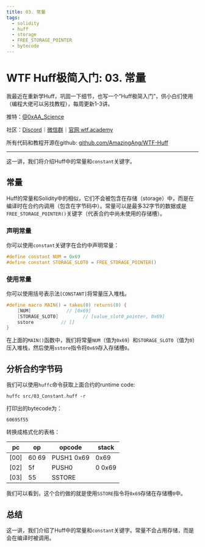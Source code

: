```yaml
---
title: 03. 常量
tags:
  - solidity
  - huff
  - storage
  - FREE_STORAGE_POINTER
  - bytecode
---
```


# WTF Huff极简入门: 03. 常量

我最近在重新学Huff，巩固一下细节，也写一个“Huff极简入门”，供小白们使用（编程大佬可以另找教程），每周更新1-3讲。

推特：[@0xAA_Science](https://twitter.com/0xAA_Science)

社区：[Discord](https://discord.gg/5akcruXrsk)｜[微信群](https://docs.google.com/forms/d/e/1FAIpQLSe4KGT8Sh6sJ7hedQRuIYirOoZK_85miz3dw7vA1-YjodgJ-A/viewform?usp=sf_link)｜[官网 wtf.academy](https://wtf.academy)

所有代码和教程开源在github: [github.com/AmazingAng/WTF-Huff](https://github.com/AmazingAng/WTF-Huff)

-----

这一讲，我们将介绍Huff中的常量和`constant`关键字。

## 常量

Huff的常量和Solidity中的相似，它们不会被包含在存储（storage）中，而是在编译时在合约内调用（包含在字节码中）。常量可以是最多32字节的数据或是`FREE_STORAGE_POINTER()`关键字（代表合约中尚未使用的存储槽）。

### 声明常量

你可以使用`constant`关键字在合约中声明常量：

```c
#define constant NUM = 0x69
#define constant STORAGE_SLOT0 = FREE_STORAGE_POINTER()
```

### 使用常量

你可以使用括号表示法`[CONSTANT]`将常量压入堆栈。

```c
#define macro MAIN() = takes(0) returns(0) {
    [NUM]             // [0x69] 
    [STORAGE_SLOT0]         // [value_slot0_pointer, 0x69]
    sstore          // []
}
```

在上面的`MAIN()`函数中，我们将常量`NUM`（值为`0x69`）和`STORAGE_SLOT0`（值为`0`）压入堆栈，然后使用`sstore`指令将`0x69`存入存储槽`0`。

## 分析合约字节码

我们可以使用`huffc`命令获取上面合约的runtime code:

```shell
huffc src/03_Constant.huff -r
```

打印出的bytecode为：

```
60695f55
```

转换成格式化的表格：

| pc   | op     | opcode         | stack              |
|------|--------|----------------|--------------------|
| [00] | 60 69  | PUSH1 0x69     | 0x69               |
| [02] | 5f     | PUSH0          | 0 0x69             | 
| [03] | 55     | SSTORE         |                    |

我们可以看到，这个合约做的就是使用`SSTORE`指令将`0x69`存储在存储槽`0`中。

## 总结

这一讲，我们介绍了Huff中的常量和`constant`关键字。常量不会占用存储，而是会在编译时被调用。